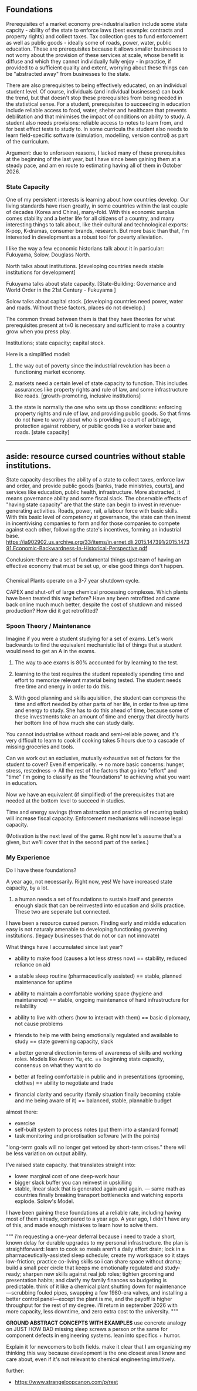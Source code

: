## Foundations

Prerequisites of a market economy pre-industrialisation include some state capcity - ability of the state to enforce laws (best example: contracts and property rights) and collect taxes. Tax collection goes to fund enforcement as well as public goods - ideally some of roads, power, water, public education. These are prerequisites because it allows smaller businesses to not worry about the provision of these services at scale, whose benefit is diffuse and which they cannot individually fully enjoy - in practice, if provided to a sufficient quality and extent, worrying about these things can be "abstracted away" from businesses to the state.

There are also prerequisites to being effectively educated, on an individual student level. Of course, individuals (and individual businesses) can buck the trend, but that doesn't stop these prerequisites from being needed in the statistical sense. For a student, prerequisites to succeeding in education include reliable access to food, water, shelter and healthcare that prevents debilitation and that minimises the impact of conditions on ability to study. A student also needs provisions: reliable access to notes to learn from, and for best effect tests to study to. In some curricula the student also needs to learn field-specific software (simulation, modelling, version control) as part of the curriculum.

Argument: due to unforseen reasons, I lacked many of these prerequisites at the beginning of the last year, but I have since been gaining them at a steady pace, and am en route to estimating having all of them in October 2026.



### State Capacity

One of my persistent interests is learning about how countries develop. Our living standards have risen greatly, in some countries within the last couple of decades (Korea and China), many-fold. With this economic surplus comes stability and a better life for all citizens of a country, and many interesting things to talk about, like their cultural and technological exports: K-pop, K-dramas, consumer brands, research. But more basic than that, I'm interested in development as a robust tool for poverty alleviation.

I like the way a few economic historians talk about it in particular: Fukuyama, Solow, Douglass North.

North talks about institutions. 
[developing countries needs stable institutions for development] 

Fukuyama talks about state capacity.
[State-Building: Governance and World Order in the 21st Century - Fukuyama ]

Solow talks about capital stock.
[developing countries need power, water and roads. Without these factors, places do not develop.]

The common thread between them is that they have theories for what prerequisites present at t=0 is necessary and sufficient to make a country grow when you press play.


Institutions; state capacity; capital stock.

Here is a simplified model:

1. the way out of poverty since the industrial revolution has been a functioning market economy.

2. markets need a certain level of state capacity to function. This includes assurances like property rights and rule of law, and some infrastructure like roads. [growth-promoting, inclusive institutions]

3. the state is normally the one who sets up those conditions: enforcing property rights and rule of law, and providing public goods. So that firms do not have to worry about who is providing a court of arbitrage, protection against robbery, or public goods like a worker base and roads. [state capacity]



---
aside: resource cursed countries without stable institutions.
---


State capacity describes the ability of a state to collect taxes, enforce law and order, and provide public goods [banks, trade ministries, courts], and services like education, public health, infrastructure. More abstracted, it means governance ability and some fiscal slack. The observable effects of "having state capacity" are that the state can begin to invest in revenue-generating activities. Roads, power, rail, a labour force with basic skills. With this basic level of competency at governance, the state can then invest in incentivising companies to form and for those companies to compete against each other, following the state's incentives, forming an industrial base. https://ia902902.us.archive.org/33/items/in.ernet.dli.2015.147391/2015.147391.Economic-Backwardness-In-Historical-Perspective.pdf


Conclusion: there are a set of fundamental things upstream of having an effective economy that must be set up, or else good things don't happen.


###

Chemical Plants operate on a 3-7 year shutdown cycle. 

CAPEX and shut-off of large chemical processing complexes. Which plants have been treated this way before? Have any been retrofitted and came back online much much better, despite the cost of shutdown and missed production? How did it get retrofitted?



### Spoon Theory / Maintenance

Imagine if you were a student studying for a set of exams. Let's work backwards to find the equivalent mechanistic list of things that a student would need to get an A in the exams. 

1. The way to ace exams is 80% accounted for by learning to the test.

2. learning to the test requires the student repeatedly spending time and effort to memorize relevant material being tested. The student needs free time and energy in order to do this.

3. With good planning and skills aquisition, the student can compress the time and effort needed by other parts of her life, in order to free up time and energy to study. She has to do this ahead of time, because  some of these investments take an amount of time and energy that directly hurts her bottom line of how much she can study daily. 

You cannot industrialise without roads and semi-reliable power, and it's very difficult to learn to cook if cooking takes 5 hours due to a cascade of missing groceries and tools.



Can we work out an exclusive, mutually exhaustive set of factors for the student to cover? Even if emperically.
-> no more basic concerns: hunger, stress, restedness
-> All the rest of the factors that go into "effort" and "time" I'm going to classify as the "foundations" to achieving what you want in education.

Now we have an equivalent (if simplified) of the prerequisites that are needed at the bottom level to succeed in studies.

Time and energy savings (from abstraction and practice of recurring tasks) will increase fiscal capacity. Enforcement mechanisms will increase legal capacity.

(Motivation is the next level of the game. Right now let's assume that's a given, but we'll cover that in the second part of the series.)

### My Experience

Do I have these foundations?

A year ago, not necessarily. Right now, yes! We have increased state capacity, by a lot.


1.  a human needs a set of foundations to sustain itself and generate enough slack that can be reinvested into education and skills practice. These two are seperate but connected.

I have been a resource cursed person. Finding early and middle education easy is not naturaly amenable to developing functioning governing institutions. (legacy businesses that do not or can not innovate)




What things have I accumulated since last year?

- ability to make food (causes a lot less stress now) == stability, reduced reliance on aid

- a stable sleep routine (pharmaceutically assisted) == stable, planned maintenance for uptime
- ability to maintain a comfortable working space (hygiene and maintanence) == stable, ongoing maintenance of hard infrastructure for reliability

- ability to live with others (how to interact with them) == basic diplomacy, not cause problems

- friends to help me with being emotionally regulated and available to study == state governing capacity, slack

- a better general direction in terms of awareness of skills and working roles. Models like Anson Yu, etc. == beginning state capacity, consensus on what they want to do

- better at feeling comfortable in public and in presentations (grooming, clothes) == ability to negotiate and trade
- financial clarity and security (family situation finally becoming stable and me being aware of it) == balanced, stable, plannable budget



almost there:
- exercise
- self-built system to process notes (put them into a standard format)
- task monitoring and priorotisation software (with the points)


"long-term goals will no longer get vetoed by short-term crises." there will be less variation on output ability.

I've raised state capacity. that translates straight into:
- lower marginal cost of one deep‑work hour
- bigger slack buffer you can reinvest in upskilling
- stable, linear slack that is generated again and again. — same math as countries finally breaking transport bottlenecks and watching exports explode. Solow's Model.
    


I have been gaining these foundations at a reliable rate, including having most of them already, compared  to a year ago. A year ago, I didn't have any of this, and made enough mistakes to learn how to solve them.

"""
i’m requesting a one-year deferral because i need to trade a short, known delay for durable upgrades to my personal infrastructure. the plan is straightforward: learn to cook so meals aren’t a daily effort drain; lock in a pharmaceutically-assisted sleep schedule; create my workspace so it stays low-friction; practice co-living skills so i can share space without drama; build a small peer circle that keeps me emotionally regulated and study-ready; sharpen new skills against real job roles; tighten grooming and presentation habits; and clarify my family finances so budgeting is predictable. think of it like a chemical plant shutting down for maintenance—scrubbing fouled pipes, swapping a few 1980-era valves, and installing a better control panel—except the plant is me, and the payoff is higher throughput for the rest of my degree. i’ll return in september 2026 with more capacity, less downtime, and zero extra cost to the university.
"""

**GROUND ABSTRACT CONCEPTS WITH EXAMPLES**
use concrete analogy on JUST HOW BAD missing sleep screws a person *or* the same for component defects in engineering systems. lean into specifics + humor.

Explain it for newcomers to both fields. make it clear that I am organizing my thinking this way because development is the one closest area I know and care about, even if it's not relevant to chemical engineering intuitively.





further: 
- https://www.strangeloopcanon.com/p/rest

